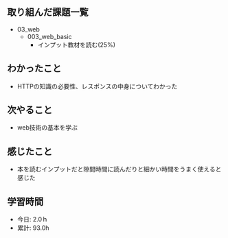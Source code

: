 ## 取り組んだ課題一覧
- 03_web
  - 003_web_basic
    - インプット教材を読む(25%)

## わかったこと
- HTTPの知識の必要性、レスポンスの中身についてわかった
 
## 次やること
- web技術の基本を学ぶ

## 感じたこと
- 本を読むインプットだと隙間時間に読んだりと細かい時間をうまく使えると感じた

## 学習時間
- 今日: 2.0ｈ
- 累計: 93.0h

